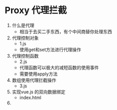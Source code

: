 # Proxy 代理拦截
1. 什么是代理
    - 相当于去买二手东西，有个中间商替你处理东西
2. 代理控制对象
    - 1.js
    - 使用get和set方法进行代理操作
3. 代理控制函数
    - 2.js
    - 代理函数可以极大的减短函数的使用事件
    - 需要使用apply方法
4. 数组使用代理拦截操作
    - 3.js
5. 实现vue.js 的双向数据绑定
    - index.html
6. 
